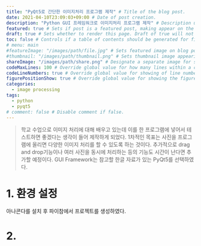 ```yaml
---
title: "PyQt5로 간단한 이미지처리 프로그램 제작" # Title of the blog post.
date: 2021-04-10T23:09:03+09:00 # Date of post creation.
description: "Python GUI 프레임워크로 이미지처리 프로그램 제작" # Description used for search engine.
featured: true # Sets if post is a featured post, making appear on the home page side bar.
draft: true # Sets whether to render this page. Draft of true will not be rendered.
toc: false # Controls if a table of contents should be generated for first-level links automatically.
# menu: main
#featureImage: "/images/path/file.jpg" # Sets featured image on blog post.
#thumbnail: "/images/path/thumbnail.png" # Sets thumbnail image appearing inside card on homepage.
shareImage: "/images/path/share.png" # Designate a separate image for social media sharing.
codeMaxLines: 100 # Override global value for how many lines within a code block before auto-collapsing.
codeLineNumbers: true # Override global value for showing of line numbers within code block.
figurePositionShow: true # Override global value for showing the figure label.
categories:
  - image processing
tags:
  - python
  - pyqt5
# comment: false # Disable comment if false.
---
```


> 학교 수업으로 이미지 처리에 대해 배우고 있는데 이를 한 프로그램에 넣어서 테스트하면 좋겠다는 생각이 들어 제작하게 되었다. 1차적인 목표는 사진을 프로그램에 올리면 다양한 이미지 처리를 할 수 있도록 하는 것이다. 추가적으로 drag and drop기능이나 여러 사진을 동시에 처리하는 등의 기능도 시간이 난다면 추가할 예정이다. GUI Framework는 참고할 한글 자료가 있는 PyQt5를 선택하였다.

# 1. 환경 설정

아나콘다를 설치 후 파이참에서 프로젝트를 생성하였다. 

# 2. 